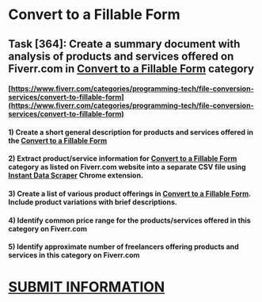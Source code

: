 # Convert to a Fillable Form
## Task [364]: Create a summary document with analysis of products and services offered on Fiverr.com in [Convert to a Fillable Form](https://www.fiverr.com/categories/programming-tech/file-conversion-services/convert-to-fillable-form) category
#### [https://www.fiverr.com/categories/programming-tech/file-conversion-services/convert-to-fillable-form](https://www.fiverr.com/categories/programming-tech/file-conversion-services/convert-to-fillable-form)
#### 1) Create a short general description for products and services offered in the [Convert to a Fillable Form](https://www.fiverr.com/categories/programming-tech/file-conversion-services/convert-to-fillable-form)
#### 2) Extract product/service information for [Convert to a Fillable Form](https://www.fiverr.com/categories/programming-tech/file-conversion-services/convert-to-fillable-form) category as listed on Fiverr.com website into a separate CSV file using [Instant Data Scraper](https://chrome.google.com/webstore/detail/instant-data-scraper/ofaokhiedipichpaobibbnahnkdoiiah) Chrome extension.
#### 3) Create a list of various product offerings in [Convert to a Fillable Form](https://www.fiverr.com/categories/programming-tech/file-conversion-services/convert-to-fillable-form). Include product variations with brief descriptions.
#### 4) Identify common price range for the products/services offered in this category on Fiverr.com
#### 5) Identify approximate number of freelancers offering products and services in this category on Fiverr.com

# [SUBMIT INFORMATION](https://forms.office.com/r/8AEKjkLxKG)
